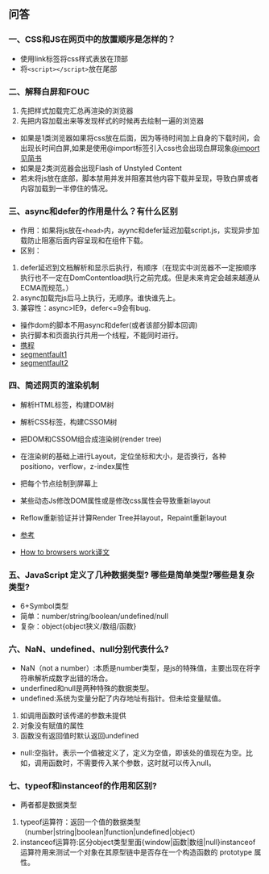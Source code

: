 ## 问答

### 一、CSS和JS在网页中的放置顺序是怎样的？
-  使用link标签将css样式表放在顶部
-  将`<script></script>`放在尾部

### 二、解释白屏和FOUC

1. 先把样式加载完汇总再渲染的浏览器
2. 先把内容加载出来等发现样式的时候再去绘制一遍的浏览器

- 如果是1类浏览器如果将css放在后面，因为等待时间加上自身的下载时间，会出现长时间白屏,如果是使用@import标签引入css也会出现白屏现象[@import见简书](http://www.jianshu.com/p/d35dca8dea3e)
- 如果是2类浏览器会出现Flash of Unstyled Content
- 若未将js放在底部，脚本禁用并发并阻塞其他内容下载并呈现，导致白屏或者内容加载到一半停住的情况。

### 三、async和defer的作用是什么？有什么区别
- 作用：如果将js放在`<head>`内，ayync和defer延迟加载script.js，实现异步加载防止阻塞后面内容呈现和在组件下载。
- 区别：

1. defer延迟到文档解析和显示后执行，有顺序（在现实中浏览器不一定按顺序执行也不一定在DomContentload执行之前完成。但是未来肯定会越来越遵从ECMA而规范。）
2. async加载完js后马上执行，无顺序。谁快谁先上。
3. 兼容性：async>IE9，defer<=9会有bug.

- 操作dom的脚本不用async和defer(或者该部分脚本回调)
- 执行脚本和页面执行共用一个线程，不能同时进行。
- [携程](http://ued.ctrip.com/blog/script-defer-and-async.html#)
- [segmentfault1](https://segmentfault.com/q/1010000000640869)
- [segmentfault2](https://segmentfault.com/a/1190000006778717)

### 四、简述网页的渲染机制
- 解析HTML标签，构建DOM树
- 解析CSS标签，构建CSSOM树
- 把DOM和CSSOM组合成渲染树(render tree)
- 在渲染树的基础上进行Layout，定位坐标和大小，是否换行，各种positiono，verflow，z-index属性
- 把每个节点绘制到屏幕上
- 某些动态Js修改DOM属性或是修改css属性会导致重新layout
- Reflow重新验证并计算Render Tree并layout，Repaint重新layout

- [参考](http://coolshell.cn/articles/9666.html)
- [How to browsers work译文](http://www.cnblogs.com/lhb25/p/how-browsers-work.html#CSS_parsing)

### 五、JavaScript 定义了几种数据类型? 哪些是简单类型?哪些是复杂类型?

- 6+Symbol类型
- 简单：number/string/boolean/undefined/null
- 复杂：object{object狭义/数组/函数}

### 六、NaN、undefined、null分别代表什么?

- NaN（not a number）:本质是number类型，是js的特殊值，主要出现在将字符串解析成数字出错的场合。
- underfined和null是两种特殊的数据类型。
- undefined:系统为变量分配了内存地址有指针。但未给变量赋值。

1. 如调用函数时该传递的参数未提供
2. 对象没有赋值的属性
3. 函数没有返回值时默认返回undefined

- null:空指针。表示一个值被定义了，定义为空值，即该处的值现在为空。比如，调用函数时，不需要传入某个参数，这时就可以传入null。

### 七、typeof和instanceof的作用和区别?

- 两者都是数据类型

1. typeof运算符：返回一个值的数据类型（number|string|boolean|function|undefined|object）
2. instanceof运算符:区分object类型里面{window|函数|数组|null}instanceof运算符用来测试一个对象在其原型链中是否存在一个构造函数的 prototype 属性。
